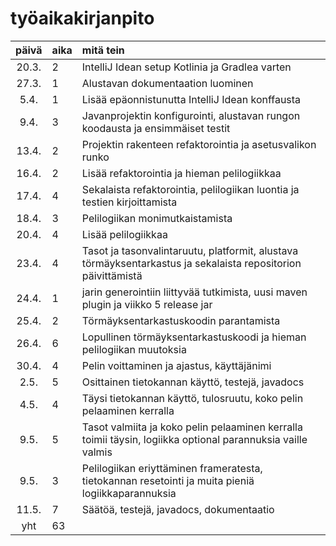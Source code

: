 # työaikakirjanpito

| päivä | aika | mitä tein  |
| :----:|:-----| :-----|
| 20.3. | 2    | IntelliJ Idean setup Kotlinia ja Gradlea varten |
| 27.3. | 1    | Alustavan dokumentaation luominen |
| 5.4.  | 1    | Lisää epäonnistunutta IntelliJ Idean konffausta |
| 9.4.  | 3    | Javanprojektin konfigurointi, alustavan rungon koodausta ja ensimmäiset testit |
| 13.4. | 2    | Projektin rakenteen refaktorointia ja asetusvalikon runko |
| 16.4. | 2    | Lisää refaktorointia ja hieman pelilogiikkaa |
| 17.4. | 4    | Sekalaista refaktorointia, pelilogiikan luontia ja testien kirjoittamista |
| 18.4. | 3    | Pelilogiikan monimutkaistamista |
| 20.4. | 4    | Lisää pelilogiikkaa |
| 23.4. | 4    | Tasot ja tasonvalintaruutu, platformit, alustava törmäyksentarkastus ja sekalaista repositorion päivittämistä |
| 24.4. | 1    | jarin generointiin liittyvää tutkimista, uusi maven plugin ja viikko 5 release jar |
| 25.4. | 2    | Törmäyksentarkastuskoodin parantamista |
| 26.4. | 6    | Lopullinen törmäyksentarkastuskoodi ja hieman pelilogiikan muutoksia |
| 30.4. | 4    | Pelin voittaminen ja ajastus, käyttäjänimi |
| 2.5.  | 5    | Osittainen tietokannan käyttö, testejä, javadocs |
| 4.5.  | 4    | Täysi tietokannan käyttö, tulosruutu, koko pelin pelaaminen kerralla |
| 9.5.  | 5    | Tasot valmiita ja koko pelin pelaaminen kerralla toimii täysin, logiikka optional parannuksia vaille valmis |
| 9.5.  | 3    | Pelilogiikan eriyttäminen frameratesta, tietokannan resetointi ja muita pieniä logiikkaparannuksia |
| 11.5. | 7    | Säätöä, testejä, javadocs, dokumentaatio |
| yht   | 63   | | 
